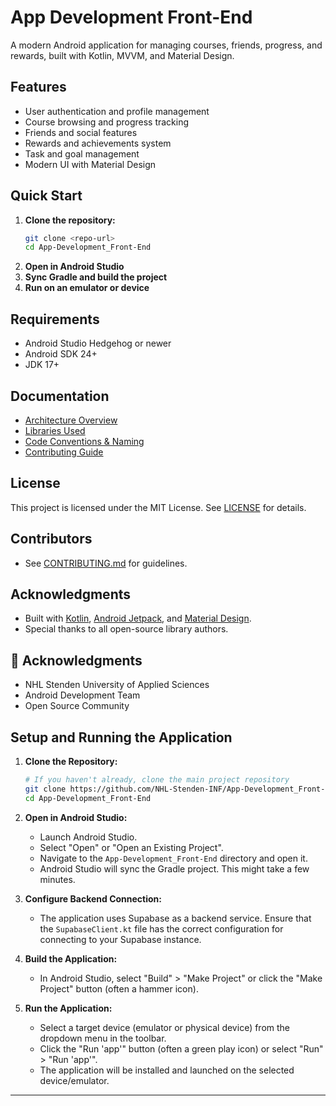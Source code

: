 # App Development Front-End

A modern Android application for managing courses, friends, progress, and rewards, built with Kotlin, MVVM, and Material Design.

## Features
- User authentication and profile management
- Course browsing and progress tracking
- Friends and social features
- Rewards and achievements system
- Task and goal management
- Modern UI with Material Design

## Quick Start

1. **Clone the repository:**
   ```bash
   git clone <repo-url>
   cd App-Development_Front-End
   ```
2. **Open in Android Studio**
3. **Sync Gradle and build the project**
4. **Run on an emulator or device**

## Requirements
- Android Studio Hedgehog or newer
- Android SDK 24+
- JDK 17+

## Documentation
- [Architecture Overview](docs/ARCHITECTURE.md)
- [Libraries Used](docs/LIBRARIES.md)
- [Code Conventions & Naming](docs/CODE_CONVENTIONS.md)
- [Contributing Guide](docs/CONTRIBUTING.md)

## License
This project is licensed under the MIT License. See [LICENSE](LICENSE) for details.

## Contributors
- See [CONTRIBUTING.md](docs/CONTRIBUTING.md) for guidelines.

## Acknowledgments
- Built with [Kotlin](https://kotlinlang.org/), [Android Jetpack](https://developer.android.com/jetpack), and [Material Design](https://material.io/).
- Special thanks to all open-source library authors.

## 🙏 Acknowledgments

- NHL Stenden University of Applied Sciences
- Android Development Team
- Open Source Community

## Setup and Running the Application

1.  **Clone the Repository:**
    ```bash
    # If you haven't already, clone the main project repository
    git clone https://github.com/NHL-Stenden-INF/App-Development_Front-End
    cd App-Development_Front-End
    ```

2.  **Open in Android Studio:**
    *   Launch Android Studio.
    *   Select "Open" or "Open an Existing Project".
    *   Navigate to the `App-Development_Front-End` directory and open it.
    *   Android Studio will sync the Gradle project. This might take a few minutes.

3.  **Configure Backend Connection:**
    *   The application uses Supabase as a backend service. Ensure that the `SupabaseClient.kt` file has the correct configuration for connecting to your Supabase instance.

4.  **Build the Application:**
    *   In Android Studio, select "Build" > "Make Project" or click the "Make Project" button (often a hammer icon).

5.  **Run the Application:**
    *   Select a target device (emulator or physical device) from the dropdown menu in the toolbar.
    *   Click the "Run 'app'" button (often a green play icon) or select "Run" > "Run 'app'".
    *   The application will be installed and launched on the selected device/emulator.

---

